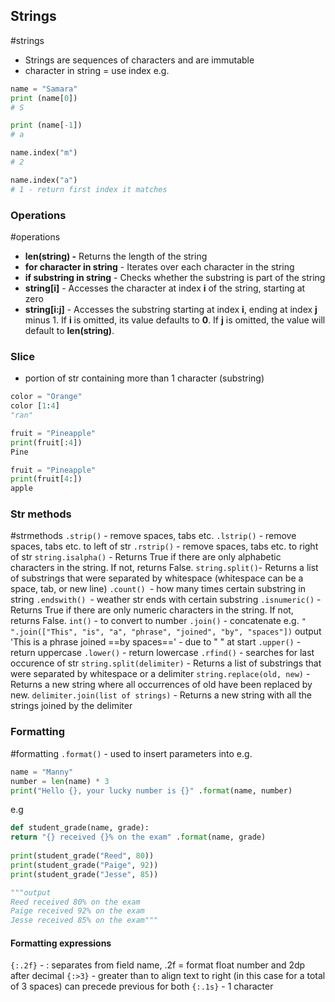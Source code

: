 ## Strings
#strings
- Strings are sequences of characters and are immutable
- character in string = use index 
e.g.
```python
name = "Samara"
print (name[0])
# S

print (name[-1])
# a

name.index("m")
# 2

name.index("a")
# 1 - return first index it matches
```

### Operations
#operations
-   **len(string) -** Returns the length of the string
-   **for character in string** - Iterates over each character in the string
-   **if substring in string** - Checks whether the substring is part of the string
-   **string[i]** - Accesses the character at index **i** of the string, starting at zero
-   **string[i:j]** - Accesses the substring starting at index **i**, ending at index **j** minus 1. If **i** is omitted, its value defaults to **0**. If **j** is omitted, the value will default to **len(string)**.

### Slice
- portion of str containing more than 1 character (substring)
```python
color = "Orange"
color [1:4]
"ran"

fruit = "Pineapple"
print(fruit[:4])
Pine

fruit = "Pineapple"
print(fruit[4:])
apple
```

### Str methods
#strmethods
`.strip()` - remove spaces, tabs etc.
`.lstrip()` - remove spaces, tabs etc. to left of str
`.rstrip()` - remove spaces, tabs etc. to right of str
`string.isalpha()` - Returns True if there are only alphabetic characters in the string. If not, returns False.
`string.split()`- Returns a list of substrings that were separated by whitespace (whitespace can be a space, tab, or new line)
`.count() `- how many times certain substring in string
`.endswith() `- weather str ends with certain substring
`.isnumeric()` - Returns True if there are only numeric characters in the string. If not, returns False.
	`int()` - to convert to number
`.join()` - concatenate
	e.g. `" ".join(["This", "is", "a", "phrase", "joined", "by", "spaces"])`
	output 'This is a phrase joined ==by spaces==' - due to " " at start
`.upper()` - return uppercase
`.lower()` - return lowercase
`.rfind()` - searches for last occurence of str
`string.split(delimiter)` - Returns a list of substrings that were separated by whitespace or a delimiter
`string.replace(old, new)` - Returns a new string where all occurrences of old have been replaced by new.
`delimiter.join(list of strings)` - Returns a new string with all the strings joined by the delimiter

### Formatting
#formatting
`.format()` - used to insert parameters into 
e.g.
```python
name = "Manny"
number = len(name) * 3
print("Hello {}, your lucky number is {}" .format(name, number)
```

e.g
```python
def student_grade(name, grade):
return "{} received {}% on the exam" .format(name, grade)
  
print(student_grade("Reed", 80))
print(student_grade("Paige", 92))
print(student_grade("Jesse", 85))

"""output
Reed received 80% on the exam
Paige received 92% on the exam
Jesse received 85% on the exam"""
```

#### Formatting expressions
`{:.2f}` - : separates from field name, .2f = format float number and 2dp after decimal
`{:>3}` - greater than to align text to right (in this case for a total of 3 spaces) can precede previous for both
`{:.1s}` - 1 character
